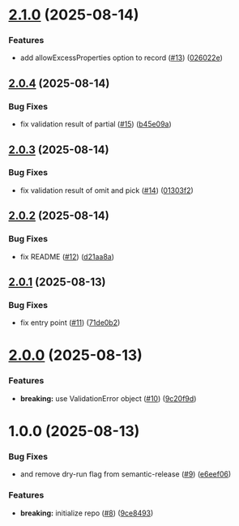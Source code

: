 # [2.1.0](https://github.com/noshiro-pf/ts-fortress/compare/v2.0.4...v2.1.0) (2025-08-14)

### Features

- add allowExcessProperties option to record ([#13](https://github.com/noshiro-pf/ts-fortress/issues/13)) ([026022e](https://github.com/noshiro-pf/ts-fortress/commit/026022ee144a7a5eaf059d4ed44039bab56dc657))

## [2.0.4](https://github.com/noshiro-pf/ts-fortress/compare/v2.0.3...v2.0.4) (2025-08-14)

### Bug Fixes

- fix validation result of partial ([#15](https://github.com/noshiro-pf/ts-fortress/issues/15)) ([b45e09a](https://github.com/noshiro-pf/ts-fortress/commit/b45e09acfe7009fb5649770c1f5842dd61d3af73))

## [2.0.3](https://github.com/noshiro-pf/ts-fortress/compare/v2.0.2...v2.0.3) (2025-08-14)

### Bug Fixes

- fix validation result of omit and pick ([#14](https://github.com/noshiro-pf/ts-fortress/issues/14)) ([01303f2](https://github.com/noshiro-pf/ts-fortress/commit/01303f236cbc8fe147e121d9b9e33e0e0367e513))

## [2.0.2](https://github.com/noshiro-pf/ts-fortress/compare/v2.0.1...v2.0.2) (2025-08-14)

### Bug Fixes

- fix README ([#12](https://github.com/noshiro-pf/ts-fortress/issues/12)) ([d21aa8a](https://github.com/noshiro-pf/ts-fortress/commit/d21aa8a0e8ff71d6ae9e24b7759d0a22ba150c1b))

## [2.0.1](https://github.com/noshiro-pf/ts-fortress/compare/v2.0.0...v2.0.1) (2025-08-13)

### Bug Fixes

- fix entry point ([#11](https://github.com/noshiro-pf/ts-fortress/issues/11)) ([71de0b2](https://github.com/noshiro-pf/ts-fortress/commit/71de0b20443ca3814f208e99e4c2a932866da4eb))

# [2.0.0](https://github.com/noshiro-pf/ts-fortress/compare/v1.0.0...v2.0.0) (2025-08-13)

### Features

- **breaking:** use ValidationError object ([#10](https://github.com/noshiro-pf/ts-fortress/issues/10)) ([9c20f9d](https://github.com/noshiro-pf/ts-fortress/commit/9c20f9d1e572fe068a579a8c955e807fbfb75e42))

# 1.0.0 (2025-08-13)

### Bug Fixes

- and remove dry-run flag from semantic-release ([#9](https://github.com/noshiro-pf/ts-fortress/issues/9)) ([e6eef06](https://github.com/noshiro-pf/ts-fortress/commit/e6eef06f93f75046b2c60cc01cc5c3dc541cb659))

### Features

- **breaking:** initialize repo ([#8](https://github.com/noshiro-pf/ts-fortress/issues/8)) ([9ce8493](https://github.com/noshiro-pf/ts-fortress/commit/9ce8493b420e1e017e06eeffcca0b8c015b61de0))
